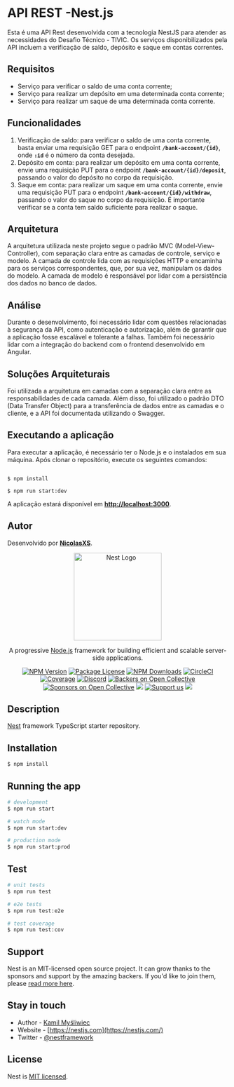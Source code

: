 # **API REST -Nest.js**

Esta é uma API Rest desenvolvida com a tecnologia NestJS para atender as necessidades do Desafio Técnico - TIVIC. Os serviços disponibilizados pela API incluem a verificação de saldo, depósito e saque em contas correntes.

## **Requisitos**

- Serviço para verificar o saldo de uma conta corrente;
- Serviço para realizar um depósito em uma determinada conta corrente;
- Serviço para realizar um saque de uma determinada conta corrente.

## **Funcionalidades**

1. Verificação de saldo: para verificar o saldo de uma conta corrente, basta enviar uma requisição GET para o endpoint **`/bank-account/{id}`**, onde **`:id`** é o número da conta desejada.
2. Depósito em conta: para realizar um depósito em uma conta corrente, envie uma requisição PUT para o endpoint **`/bank-account/{id}/deposit`**, passando o valor do depósito no corpo da requisição.
3. Saque em conta: para realizar um saque em uma conta corrente, envie uma requisição PUT para o endpoint **`/bank-account/{id}/withdraw`**, passando o valor do saque no corpo da requisição. É importante verificar se a conta tem saldo suficiente para realizar o saque.

## **Arquitetura**

A arquitetura utilizada neste projeto segue o padrão MVC (Model-View-Controller), com separação clara entre as camadas de controle, serviço e modelo. A camada de controle lida com as requisições HTTP e encaminha para os serviços correspondentes, que, por sua vez, manipulam os dados do modelo. A camada de modelo é responsável por lidar com a persistência dos dados no banco de dados.

## **Análise**

Durante o desenvolvimento, foi necessário lidar com questões relacionadas à segurança da API, como autenticação e autorização, além de garantir que a aplicação fosse escalável e tolerante a falhas. Também foi necessário lidar com a integração do backend com o frontend desenvolvido em Angular.

## **Soluções Arquiteturais**

Foi utilizada a arquitetura em camadas com a separação clara entre as responsabilidades de cada camada. Além disso, foi utilizado o padrão DTO (Data Transfer Object) para a transferência de dados entre as camadas e o cliente, e a API foi documentada utilizando o Swagger.

## **Executando a aplicação**

Para executar a aplicação, é necessário ter o Node.js e o instalados em sua máquina. Após clonar o repositório, execute os seguintes comandos:

```

$ npm install

$ npm run start:dev

```

A aplicação estará disponível em **[http://localhost:3000](http://localhost:3000/)**.

## **Autor**

Desenvolvido por **[NicolasXS](https://github.com/NicolasXs)**.

<p align="center">
  <a href="http://nestjs.com/" target="blank"><img src="https://nestjs.com/img/logo-small.svg" width="200" alt="Nest Logo" /></a>
</p>

[circleci-image]: https://img.shields.io/circleci/build/github/nestjs/nest/master?token=abc123def456
[circleci-url]: https://circleci.com/gh/nestjs/nest

  <p align="center">A progressive <a href="http://nodejs.org" target="_blank">Node.js</a> framework for building efficient and scalable server-side applications.</p>
    <p align="center">
<a href="https://www.npmjs.com/~nestjscore" target="_blank"><img src="https://img.shields.io/npm/v/@nestjs/core.svg" alt="NPM Version" /></a>
<a href="https://www.npmjs.com/~nestjscore" target="_blank"><img src="https://img.shields.io/npm/l/@nestjs/core.svg" alt="Package License" /></a>
<a href="https://www.npmjs.com/~nestjscore" target="_blank"><img src="https://img.shields.io/npm/dm/@nestjs/common.svg" alt="NPM Downloads" /></a>
<a href="https://circleci.com/gh/nestjs/nest" target="_blank"><img src="https://img.shields.io/circleci/build/github/nestjs/nest/master" alt="CircleCI" /></a>
<a href="https://coveralls.io/github/nestjs/nest?branch=master" target="_blank"><img src="https://coveralls.io/repos/github/nestjs/nest/badge.svg?branch=master#9" alt="Coverage" /></a>
<a href="https://discord.gg/G7Qnnhy" target="_blank"><img src="https://img.shields.io/badge/discord-online-brightgreen.svg" alt="Discord"/></a>
<a href="https://opencollective.com/nest#backer" target="_blank"><img src="https://opencollective.com/nest/backers/badge.svg" alt="Backers on Open Collective" /></a>
<a href="https://opencollective.com/nest#sponsor" target="_blank"><img src="https://opencollective.com/nest/sponsors/badge.svg" alt="Sponsors on Open Collective" /></a>
  <a href="https://paypal.me/kamilmysliwiec" target="_blank"><img src="https://img.shields.io/badge/Donate-PayPal-ff3f59.svg"/></a>
    <a href="https://opencollective.com/nest#sponsor"  target="_blank"><img src="https://img.shields.io/badge/Support%20us-Open%20Collective-41B883.svg" alt="Support us"></a>
  <a href="https://twitter.com/nestframework" target="_blank"><img src="https://img.shields.io/twitter/follow/nestframework.svg?style=social&label=Follow"></a>
</p>
  <!--[![Backers on Open Collective](https://opencollective.com/nest/backers/badge.svg)](https://opencollective.com/nest#backer)
  [![Sponsors on Open Collective](https://opencollective.com/nest/sponsors/badge.svg)](https://opencollective.com/nest#sponsor)-->

## Description

[Nest](https://github.com/nestjs/nest) framework TypeScript starter repository.

## Installation

```bash
$ npm install
```

## Running the app

```bash
# development
$ npm run start

# watch mode
$ npm run start:dev

# production mode
$ npm run start:prod
```

## Test

```bash
# unit tests
$ npm run test

# e2e tests
$ npm run test:e2e

# test coverage
$ npm run test:cov
```

## Support

Nest is an MIT-licensed open source project. It can grow thanks to the sponsors and support by the amazing backers. If you'd like to join them, please [read more here](https://docs.nestjs.com/support).

## Stay in touch

- Author - [Kamil Myśliwiec](https://kamilmysliwiec.com)
- Website - [https://nestjs.com](https://nestjs.com/)
- Twitter - [@nestframework](https://twitter.com/nestframework)

## License

Nest is [MIT licensed](LICENSE).
